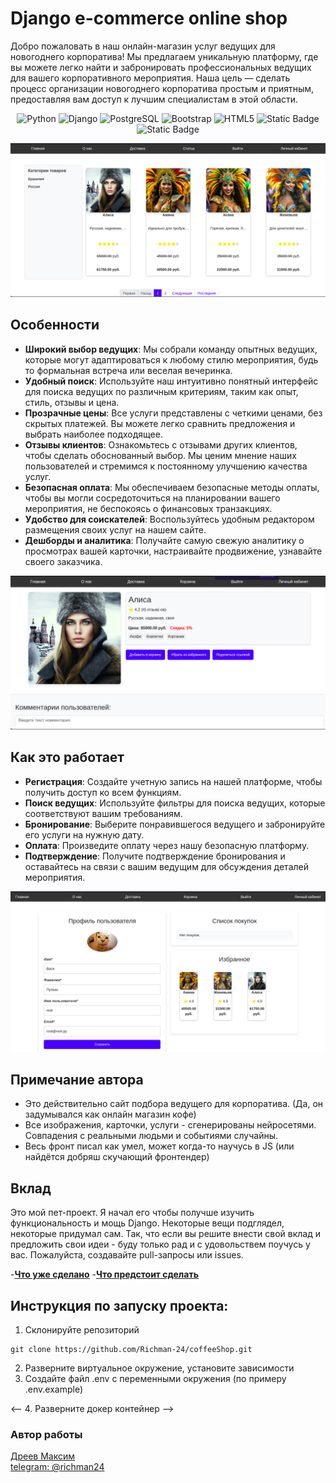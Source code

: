 # Django e-commerce online shop

Добро пожаловать в наш онлайн-магазин услуг ведущих для новогоднего корпоратива! Мы предлагаем уникальную платформу, где вы можете легко найти и забронировать профессиональных ведущих для вашего корпоративного мероприятия. Наша цель — сделать процесс организации новогоднего корпоратива простым и приятным, предоставляя вам доступ к лучшим специалистам в этой области.

<p align='center'>
<img src="https://img.shields.io/badge/Python-%233776AB?style=for-the-badge&logo=python&logoColor=white&labelColor=%233776AB&color=%23070707" alt="Python">
<img src="https://img.shields.io/badge/Django-%23092E20?style=for-the-badge&logo=django&labelColor=%23092E20&color=%23070707" alt="Django">
<img src="https://img.shields.io/badge/PostgreSQL-%234169E1?style=for-the-badge&logo=postgresql&logoColor=white&labelColor=%234169E1&color=%23070707" alt="PostgreSQL">
<img src="https://img.shields.io/badge/Bootstrap-%237952B3?style=for-the-badge&logo=bootstrap&logoColor=white&labelColor=%237952B3&color=%23070707" alt="Bootstrap">
<img src="https://img.shields.io/badge/HTML-%23E34F26?style=for-the-badge&logo=html5&logoColor=white&labelColor=%23E34F26&color=%23070707" alt="HTML5">
<img src="https://img.shields.io/badge/Git-%23F05032?style=for-the-badge&logo=git&logoColor=white&labelColor=%23F05032&color=%23070707" alt="Static Badge" >

<img src="https://img.shields.io/badge/GitHub-%23181717?style=for-the-badge&logo=github&logoColor=white&labelColor=%23181717&color=%23070707" alt="Static Badge">
</p>

![Main page](./readme_docs/img/catalog.png)

## Особенности

- **Широкий выбор ведущих**: Мы собрали команду опытных ведущих, которые могут адаптироваться к любому стилю мероприятия, будь то формальная встреча или веселая вечеринка.
- **Удобный поиск**: Используйте наш интуитивно понятный интерфейс для поиска ведущих по различным критериям, таким как опыт, стиль, отзывы и цена.
- **Прозрачные цены**: Все услуги представлены с четкими ценами, без скрытых платежей. Вы можете легко сравнить предложения и выбрать наиболее подходящее.
- **Отзывы клиентов**: Ознакомьтесь с отзывами других клиентов, чтобы сделать обоснованный выбор. Мы ценим мнение наших пользователей и стремимся к постоянному улучшению качества услуг.
- **Безопасная оплата**: Мы обеспечиваем безопасные методы оплаты, чтобы вы могли сосредоточиться на планировании вашего мероприятия, не беспокоясь о финансовых транзакциях.
- **Удобство для соискателей**: Воспользуйтесь удобным редактором размещения своих услуг на нашем сайте.
- **Дешборды и аналитика**: Получайте самую свежую аналитику о просмотрах вашей карточки, настраивайте продвижение, узнавайте своего заказчика.

![Product page](./readme_docs/img/product.png)

## Как это работает

- **Регистрация**: Создайте учетную запись на нашей платформе, чтобы получить доступ ко всем функциям.
- **Поиск ведущих**: Используйте фильтры для поиска ведущих, которые соответствуют вашим требованиям.
- **Бронирование**: Выберите понравившегося ведущего и забронируйте его услуги на нужную дату.
- **Оплата**: Произведите оплату через нашу безопасную платформу.
- **Подтверждение**: Получите подтверждение бронирования и оставайтесь на связи с вашим ведущим для обсуждения деталей мероприятия.

![Profile page](./readme_docs/img/profile.png)

## Примечание автора
- Это действительно сайт подбора ведущего для корпоратива. (Да, он задумывался как онлайн магазин кофе)
- Все изображения, карточки, услуги - сгенерированы нейросетями. Совпадения с реальными людьми и событиями случайны.
- Весь фронт писал как умел, может когда-то научусь в JS (или найдётся добряш скучающий фронтендер)

## Вклад
Это мой пет-проект. Я начал его чтобы получше изучить функциональность и мощь Django. Некоторые вещи подглядел, некоторые придумал сам. Так, что если вы решите внести свой вклад и предложить свои идеи - буду только рад и с удовольствем поучусь у вас. Пожалуйста, создавайте pull-запросы или issues.

-**[Что уже сделано](./readme_docs/done.md)**
-**[Что предстоит сделать](./readme_static/task.md)**

## Инструкция по запуску проекта:
1. Склонируйте репозиторий 
```
git clone https://github.com/Richman-24/coffeeShop.git
```
2. Разверните виртуальное окружение, установите зависимости
3. Создайте файл .env с переменными окружения (по примеру .env.example)

<-- 4. Разверните докер контейнер -->

### Автор работы
[Дреев Максим](https://github.com/richman-24) <br>
[telegram: @richman24](https://t.me/richman_24)

